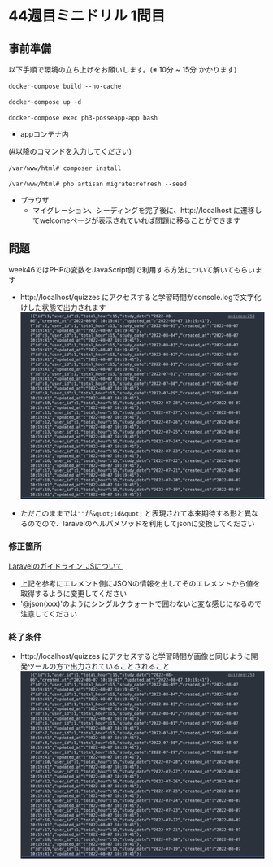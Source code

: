 # 44週目ミニドリル 1問目

## 事前準備

以下手順で環境の立ち上げをお願いします。(※ 10分 ~ 15分 かかります)

`docker-compose build --no-cache`

`docker-compose up -d`

`docker-compose exec ph3-posseapp-app bash`

- appコンテナ内

(#以降のコマンドを入力してください)

`/var/www/html# composer install`

`/var/www/html# php artisan migrate:refresh --seed`

- ブラウザ
  - マイグレーション、シーディングを完了後に、http://localhost に遷移してwelcomeページが表示されていれば問題に移ることができます

## 問題

week46ではPHPの変数をJavaScript側で利用する方法について解いてもらいます

- http://localhost/quizzes にアクセスすると学習時間がconsole.logで文字化けした状態で出力されます![badSample](sample.png)

- ただこのままでは`""`が`&quot;id&quot;` と表現されて本来期待する形と異なるのでので、laravelのヘルパメソッドを利用してjsonに変換してください

### 修正箇所

[Laravelのガイドライン_JSについて](https://xqsit.github.io/laravel-coding-guidelines/docs/avoid-js-css-blade-template/)

- 上記を参考にエレメント側にJSONの情報を出してそのエレメントから値を取得するように変更してください
- '\@json(xxx)'のようにシングルクウォートで囲わないと変な感じになるので注意してください

### 終了条件

- http://localhost/quizzes にアクセスすると学習時間が画像と同じように開発ツールの方で出力されていることされること![sample](sample.png)